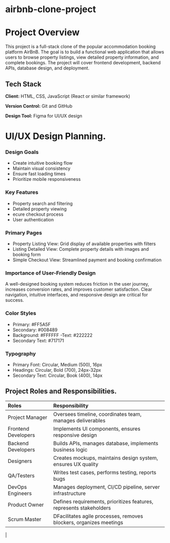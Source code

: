 # airbnb-clone-project

# Project Overview

This project is a full-stack clone of the popular accommodation booking platform AirBnB. The goal is to build a functional web application that allows users to browse property listings, view detailed property information, and complete bookings. The project will cover frontend development, backend APIs, database design, and deployment.


## Tech Stack

**Client:** HTML, CSS, JavaScript (React or similar framework)

**Version Control:** Git and GitHub

**Design Tool:** Figma for UI/UX design

# UI/UX Design Planning.


### Design Goals

- Create intuitive booking flow
- Maintain visual consistency
- Ensure fast loading times
- Prioritize mobile responsiveness

### Key Features

- Property search and filtering
- Detailed property viewing
- ecure checkout process
- User authentication

### Primary Pages

- Property Listing View: Grid display of available properties with filters
- Listing Detailed View:	Complete property details with images and booking form
- Simple Checkout View:	Streamlined payment and booking confirmation

### Importance of User-Friendly Design
A well-designed booking system reduces friction in the user journey, increases conversion rates, and improves customer satisfaction. Clear navigation, intuitive interfaces, and responsive design are critical for success.

### Color Styles
- Primary: #FF5A5F
- Secondary: #008489
- Background: #FFFFFF
-Text: #222222
- Secondary Text: #717171
  
### Typography
- Primary Font: Circular, Medium (500), 16px
- Headings: Circular, Bold (700), 24px-32px
- Secondary Text: Circular, Book (400), 14px

## Project Roles and Responsibilities.

| Roles | Responsibility |
| :-------- | :------- | 
| Project Manager | 	Oversees timeline, coordinates team, manages deliverables |
| Frontend Developers | 	Implements UI components, ensures responsive design |
| Backend Developers | 	Builds APIs, manages database, implements business logic |
| Designers | 	Creates mockups, maintains design system, ensures UX quality |
| QA/Testers | 	Writes test cases, performs testing, reports bugs |
| DevOps Engineers | 	Manages deployment, CI/CD pipeline, server infrastructure |
| Product Owner | 	Defines requirements, prioritizes features, represents stakeholders |
| Scrum Master | 	DFacilitates agile processes, removes blockers, organizes meetings
 |







